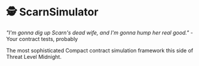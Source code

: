 # 🕵️ ScarnSimulator

*"I'm gonna dig up Scarn's dead wife, and I'm gonna hump her real good."* - Your contract tests, probably

The most sophisticated Compact contract simulation framework this side of Threat Level Midnight.
